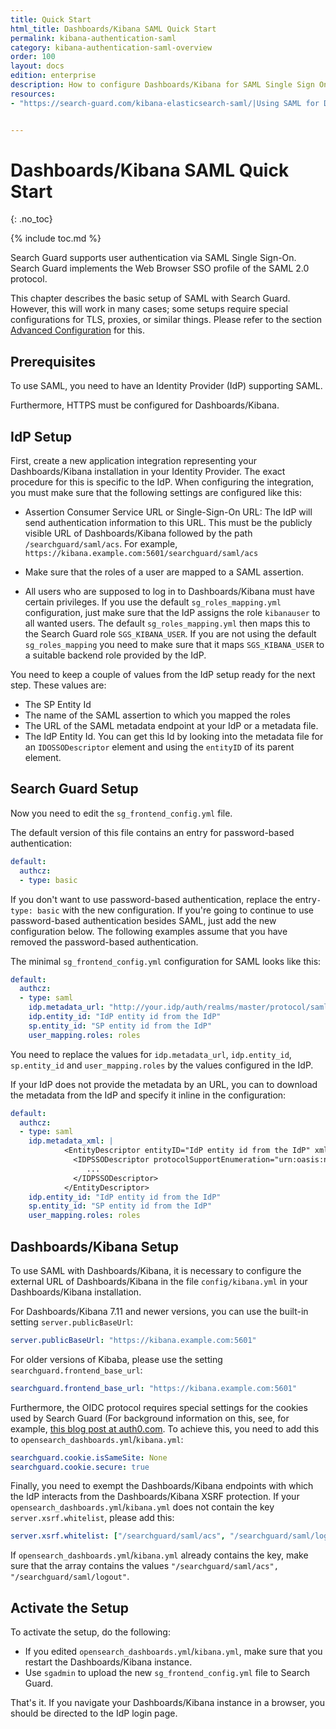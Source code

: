 ```yaml
---
title: Quick Start
html_title: Dashboards/Kibana SAML Quick Start
permalink: kibana-authentication-saml
category: kibana-authentication-saml-overview
order: 100
layout: docs
edition: enterprise
description: How to configure Dashboards/Kibana for SAML Single Sign On authentication and IdP integrations.
resources:
- "https://search-guard.com/kibana-elasticsearch-saml/|Using SAML for Dashboards/Kibana Single Sign-On (blogpost)"


---
```

<!---
Copyright 2020 floragunn GmbH
-->

# Dashboards/Kibana SAML Quick Start
{: .no_toc}

{% include toc.md %}

Search Guard supports user authentication via SAML Single Sign-On. Search Guard implements the Web Browser SSO profile of the SAML 2.0 protocol.

This chapter describes the basic setup of SAML with Search Guard. However, this will work in many cases; some setups require special configurations for TLS, proxies, or similar things. Please refer to the section [Advanced Configuration](kibana_authentication_saml_advanced_config.md) for this.

## Prerequisites

To use SAML, you need to have an Identity Provider (IdP) supporting SAML.

Furthermore, HTTPS must be configured for Dashboards/Kibana.

## IdP Setup

First, create a new application integration representing your Dashboards/Kibana installation in your Identity Provider. The exact procedure for this is specific to the IdP. When configuring the integration, you must make sure that the following settings are configured like this:

* Assertion Consumer Service URL or Single-Sign-On URL: The IdP will send authentication information to this URL. This must be the publicly visible URL of Dashboards/Kibana followed by the path `/searchguard/saml/acs`. For example, `https://kibana.example.com:5601/searchguard/saml/acs`

* Make sure that the roles of a user are mapped to a SAML assertion.

* All users who are supposed to log in to Dashboards/Kibana must have certain privileges. If you use the default `sg_roles_mapping.yml` configuration, just make sure that the IdP assigns the role `kibanauser` to all wanted users. The default `sg_roles_mapping.yml` then maps this to the Search Guard role `SGS_KIBANA_USER`. If you are not using the default `sg_roles_mapping` you need to make sure that it maps  `SGS_KIBANA_USER` to a suitable backend role provided by the IdP.

You need to keep a couple of values from the IdP setup ready for the next step. These values are:

* The SP Entity Id
* The name of the SAML assertion to which you mapped the roles
* The URL of the SAML metadata endpoint at your IdP or a metadata file.
* The IdP Entity Id. You can get this Id by looking into the metadata file for an `IDOSSODescriptor` element and using the `entityID` of its parent element.

## Search Guard Setup

Now you need to edit the `sg_frontend_config.yml` file.

The default version of this file contains an entry for password-based authentication:

```yaml
default:
  authcz:
  - type: basic
```

If you don't want to use password-based authentication, replace the entry`- type: basic` with the new configuration. If you're going to continue to use password-based authentication besides SAML, just add the new configuration below. The following examples assume that you have removed the password-based authentication.

The minimal `sg_frontend_config.yml` configuration for SAML looks like this:

```yaml
default:
  authcz:
  - type: saml
    idp.metadata_url: "http://your.idp/auth/realms/master/protocol/saml/descriptor"
    idp.entity_id: "IdP entity id from the IdP"
    sp.entity_id: "SP entity id from the IdP"
    user_mapping.roles: roles
```

You need to replace the values for `idp.metadata_url`, `idp.entity_id`, `sp.entity_id` and `user_mapping.roles` by the values configured in the IdP.

If your IdP does not provide the metadata by an URL, you can to download the metadata from the IdP and specify it inline in the configuration:

```yaml
default:
  authcz:
  - type: saml
    idp.metadata_xml: |
            <EntityDescriptor entityID="IdP entity id from the IdP" xmlns="urn:oasis:names:tc:SAML:2.0:metadata">
              <IDPSSODescriptor protocolSupportEnumeration="urn:oasis:names:tc:SAML:2.0:protocol">
                 ...
              </IDPSSODescriptor>
            </EntityDescriptor>  
    idp.entity_id: "IdP entity id from the IdP"
    sp.entity_id: "SP entity id from the IdP"
    user_mapping.roles: roles
```

## Dashboards/Kibana Setup

To use SAML with Dashboards/Kibana, it is necessary to configure the external URL of Dashboards/Kibana in the file `config/kibana.yml` in your Dashboards/Kibana installation.

For Dashboards/Kibana 7.11 and newer versions, you can use the built-in setting `server.publicBaseUrl`:

```yaml
server.publicBaseUrl: "https://kibana.example.com:5601"
```

For older versions of Kibaba, please use the setting `searchguard.frontend_base_url`:

```yaml
searchguard.frontend_base_url: "https://kibana.example.com:5601"
```

Furthermore, the OIDC protocol requires special settings for the cookies used by Search Guard (For background information on this, see, for example, [this blog post at auth0.com](https://auth0.com/blog/browser-behavior-changes-what-developers-need-to-know/). To achieve this, you need to add this to `opensearch_dashboards.yml`/`kibana.yml`:

```yaml
searchguard.cookie.isSameSite: None
searchguard.cookie.secure: true
```

Finally, you need to exempt the Dashboards/Kibana endpoints with which the IdP interacts from the Dashboards/Kibana XSRF protection. If your `opensearch_dashboards.yml`/`kibana.yml` does not contain the key
`server.xsrf.whitelist`, please add this:

```yaml
server.xsrf.whitelist: ["/searchguard/saml/acs", "/searchguard/saml/logout"]
```

If `opensearch_dashboards.yml`/`kibana.yml`  already contains the key, make sure that the array contains the values `"/searchguard/saml/acs", "/searchguard/saml/logout"`.

## Activate the Setup

To activate the setup, do the following:

- If you edited `opensearch_dashboards.yml`/`kibana.yml`, make sure that you restart the Dashboards/Kibana instance.
- Use `sgadmin` to upload the new `sg_frontend_config.yml` file to Search Guard.

That's it. If you navigate your Dashboards/Kibana instance in a browser, you should be directed to the IdP login page.

